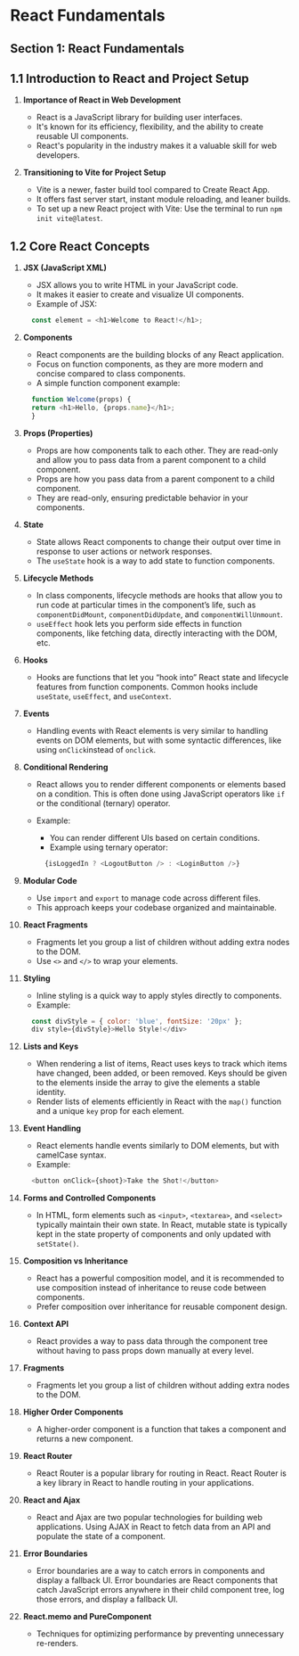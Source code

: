 # React Fundamentals

## Section 1: React Fundamentals

## 1.1 Introduction to React and Project Setup

1. **Importance of React in Web Development**
   - React is a JavaScript library for building user interfaces.
   - It's known for its efficiency, flexibility, and the ability to create reusable UI components.
   - React's popularity in the industry makes it a valuable skill for web developers.

2. **Transitioning to Vite for Project Setup**
   - Vite is a newer, faster build tool compared to Create React App.
   - It offers fast server start, instant module reloading, and leaner builds.
   - To set up a new React project with Vite:
  Use the terminal to run `npm init vite@latest`.

## 1.2 Core React Concepts

1. **JSX (JavaScript XML)**
   - JSX allows you to write HTML in your JavaScript code.
   - It makes it easier to create and visualize UI components.
   - Example of JSX:

    ```javascript
      const element = <h1>Welcome to React!</h1>;
      ```

2. **Components**
   - React components are the building blocks of any React application.
   - Focus on function components, as they are more modern and concise compared to class components.
   - A simple function component example:

    ```javascript
      function Welcome(props) {
      return <h1>Hello, {props.name}</h1>;
      }
      ```

3. **Props (Properties)**
   - Props are how components talk to each other. They are read-only and allow you to pass data from a parent component to a child component.
   - Props are how you pass data from a parent component to a child component.
   - They are read-only, ensuring predictable behavior in your components.

4. **State**
   - State allows React components to change their output over time in response to user actions or network responses.
   - The `useState` hook is a way to add state to function components.

5. **Lifecycle Methods**
   - In class components, lifecycle methods are hooks that allow you to run code at particular times in the component’s life, such as `componentDidMount`, `componentDidUpdate`, and `componentWillUnmount`.
   - `useEffect` hook lets you perform side effects in function components, like fetching data, directly interacting with the DOM, etc.

6. **Hooks**
   - Hooks are functions that let you “hook into” React state and lifecycle features from function components. Common hooks include `useState`, `useEffect`, and `useContext`.

7. **Events**
   - Handling events with React elements is very similar to handling events on DOM elements, but with some syntactic differences, like using `onClick`instead of `onclick`.

8. **Conditional Rendering**
   - React allows you to render different components or elements based on a condition. This is often done using JavaScript operators like `if` or the conditional (ternary) operator.
   - Example:
     - You can render different UIs based on certain conditions.
     - Example using ternary operator:

      ```javascript
        {isLoggedIn ? <LogoutButton /> : <LoginButton />}
        ```

9. **Modular Code**
   - Use `import` and `export` to manage code across different files.
   - This approach keeps your codebase organized and maintainable.

10. **React Fragments**
    - Fragments let you group a list of children without adding extra nodes to the DOM.
    - Use `<>` and `</>` to wrap your elements.

11. **Styling**
    - Inline styling is a quick way to apply styles directly to components.
    - Example:

    ```javascript
      const divStyle = { color: 'blue', fontSize: '20px' };
      div style={divStyle}>Hello Style!</div>
      ```

12. **Lists and Keys**
    - When rendering a list of items, React uses keys to track which items have changed, been added, or been removed. Keys should be given to the elements inside the array to give the elements a stable identity.
    - Render lists of elements efficiently in React with the `map()` function and a unique `key` prop for each element.

13. **Event Handling**
    - React elements handle events similarly to DOM elements, but with camelCase syntax.
    - Example:

    ```javascript
      <button onClick={shoot}>Take the Shot!</button>
    ```

14. **Forms and Controlled Components**
    - In HTML, form elements such as `<input>`, `<textarea>`, and `<select>` typically maintain their own state. In React, mutable state is typically kept in the state property of components and only updated with `setState()`.

15. **Composition vs Inheritance**
    - React has a powerful composition model, and it is recommended to use composition instead of inheritance to reuse code between components.
    - Prefer composition over inheritance for reusable component design.

16. **Context API**
    - React provides a way to pass data through the component tree without having to pass props down manually at every level.

17. **Fragments**
    - Fragments let you group a list of children without adding extra nodes to the DOM.

18. **Higher Order Components**
    - A higher-order component is a function that takes a component and returns a new component.

19. **React Router**
    - React Router is a popular library for routing in React. React Router is a key library in React to handle routing in your applications.

20. **React and Ajax**
    - React and Ajax are two popular technologies for building web applications. Using AJAX in React to fetch data from an API and populate the state of a component.

21. **Error Boundaries**
    - Error boundaries are a way to catch errors in components and display a fallback UI. Error boundaries are React components that catch JavaScript errors anywhere in their child component tree, log those errors, and display a fallback UI.

22. **React.memo and PureComponent**
    - Techniques for optimizing performance by preventing unnecessary re-renders.
